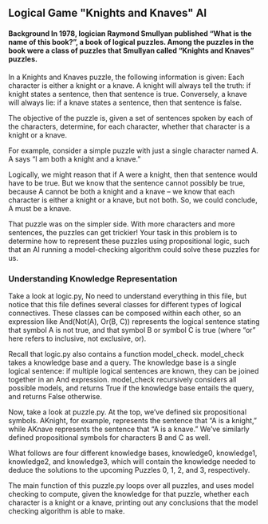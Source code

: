 <h2>Logical Game "Knights and Knaves" AI</h2>
<h4>Background In 1978, logician Raymond Smullyan published “What is the name of this book?”, a book of logical puzzles.
Among the puzzles in the book were a class of puzzles that Smullyan called “Knights and Knaves” puzzles.
</h4>
In a Knights and Knaves puzzle, the following information is given: Each character is either a knight or a knave. A
knight will always tell the truth: if knight states a sentence, then that sentence is true. Conversely, a knave will
always lie: if a knave states a sentence, then that sentence is false.

The objective of the puzzle is, given a set of sentences spoken by each of the characters, determine, for each
character, whether that character is a knight or a knave.

For example, consider a simple puzzle with just a single character named A. A says “I am both a knight and a knave.”

Logically, we might reason that if A were a knight, then that sentence would have to be true. But we know that the
sentence cannot possibly be true, because A cannot be both a knight and a knave – we know that each character is either
a knight or a knave, but not both. So, we could conclude, A must be a knave.

That puzzle was on the simpler side. With more characters and more sentences, the puzzles can get trickier! Your task in
this problem is to determine how to represent these puzzles using propositional logic, such that an AI running a
model-checking algorithm could solve these puzzles for us.

<h3> Understanding Knowledge Representation</h3>
Take a look at logic.py, No need to understand everything in this file, but notice that this file defines several classes for different types of logical connectives. These classes can be composed within each other, so an expression like And(Not(A), Or(B, C)) represents the logical sentence stating that symbol A is not true, and that symbol B or symbol C is true (where “or” here refers to inclusive, not exclusive, or).

Recall that logic.py also contains a function model_check. model_check takes a knowledge base and a query. The knowledge
base is a single logical sentence: if multiple logical sentences are known, they can be joined together in an And
expression. model_check recursively considers all possible models, and returns True if the knowledge base entails the
query, and returns False otherwise.

Now, take a look at puzzle.py. At the top, we’ve defined six propositional symbols. AKnight, for example, represents the
sentence that “A is a knight,” while AKnave represents the sentence that “A is a knave.” We’ve similarly defined
propositional symbols for characters B and C as well.

What follows are four different knowledge bases, knowledge0, knowledge1, knowledge2, and knowledge3, which will contain
the knowledge needed to deduce the solutions to the upcoming Puzzles 0, 1, 2, and 3, respectively. 

The main function of this puzzle.py loops over all puzzles, and uses model checking to compute, given the knowledge for
that puzzle, whether each character is a knight or a knave, printing out any conclusions that the model checking
algorithm is able to make.